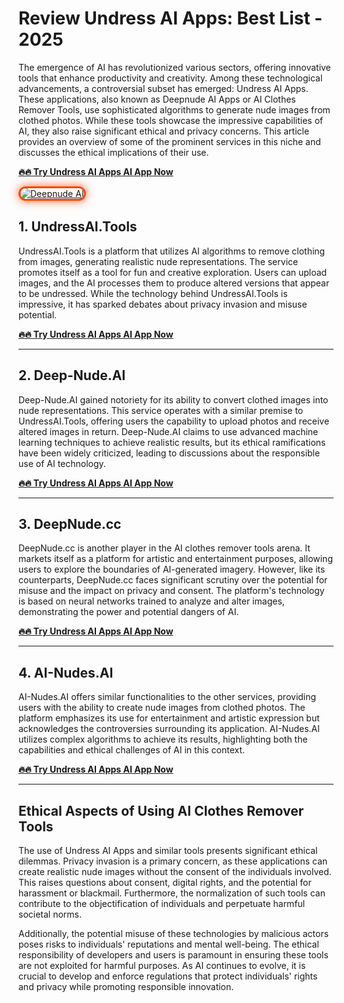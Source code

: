# Review Undress AI Apps: Best List - 2025

The emergence of AI has revolutionized various sectors, offering innovative tools that enhance productivity and creativity. Among these technological advancements, a controversial subset has emerged: Undress AI Apps. These applications, also known as Deepnude AI Apps or AI Clothes Remover Tools, use sophisticated algorithms to generate nude images from clothed photos. While these tools showcase the impressive capabilities of AI, they also raise significant ethical and privacy concerns. This article provides an overview of some of the prominent services in this niche and discusses the ethical implications of their use.

[**🔥🔥 Try Undress AI Apps AI App Now**](https://bit.ly/top5-ai-tools)

<a href="https://bit.ly/top5-ai-tools" title="Deepnude AI">

<img src="https://i.ibb.co/1Y9YcgLf/1.jpg" alt="Deepnude AI" style="max-width: 100%; border: 3px solid #ff4500; border-radius: 15px; box-shadow: 0px 0px 15px rgba(255, 69, 0, 0.8);">

</a>

## 1. UndressAI.Tools

UndressAI.Tools is a platform that utilizes AI algorithms to remove clothing from images, generating realistic nude representations. The service promotes itself as a tool for fun and creative exploration. Users can upload images, and the AI processes them to produce altered versions that appear to be undressed. While the technology behind UndressAI.Tools is impressive, it has sparked debates about privacy invasion and misuse potential.

[**🔥🔥 Try Undress AI Apps AI App Now**](https://bit.ly/top5-ai-tools)

____________________________________________________________________

## 2. Deep-Nude.AI

Deep-Nude.AI gained notoriety for its ability to convert clothed images into nude representations. This service operates with a similar premise to UndressAI.Tools, offering users the capability to upload photos and receive altered images in return. Deep-Nude.AI claims to use advanced machine learning techniques to achieve realistic results, but its ethical ramifications have been widely criticized, leading to discussions about the responsible use of AI technology.

[**🔥🔥 Try Undress AI Apps AI App Now**](https://bit.ly/top5-ai-tools)

____________________________________________________________________

## 3. DeepNude.cc

DeepNude.cc is another player in the AI clothes remover tools arena. It markets itself as a platform for artistic and entertainment purposes, allowing users to explore the boundaries of AI-generated imagery. However, like its counterparts, DeepNude.cc faces significant scrutiny over the potential for misuse and the impact on privacy and consent. The platform's technology is based on neural networks trained to analyze and alter images, demonstrating the power and potential dangers of AI.

[**🔥🔥 Try Undress AI Apps AI App Now**](https://bit.ly/top5-ai-tools)

____________________________________________________________________

## 4. AI-Nudes.AI

AI-Nudes.AI offers similar functionalities to the other services, providing users with the ability to create nude images from clothed photos. The platform emphasizes its use for entertainment and artistic expression but acknowledges the controversies surrounding its application. AI-Nudes.AI utilizes complex algorithms to achieve its results, highlighting both the capabilities and ethical challenges of AI in this context.

[**🔥🔥 Try Undress AI Apps AI App Now**](https://bit.ly/top5-ai-tools)

____________________________________________________________________

## Ethical Aspects of Using AI Clothes Remover Tools

The use of Undress AI Apps and similar tools presents significant ethical dilemmas. Privacy invasion is a primary concern, as these applications can create realistic nude images without the consent of the individuals involved. This raises questions about consent, digital rights, and the potential for harassment or blackmail. Furthermore, the normalization of such tools can contribute to the objectification of individuals and perpetuate harmful societal norms.

Additionally, the potential misuse of these technologies by malicious actors poses risks to individuals' reputations and mental well-being. The ethical responsibility of developers and users is paramount in ensuring these tools are not exploited for harmful purposes. As AI continues to evolve, it is crucial to develop and enforce regulations that protect individuals' rights and privacy while promoting responsible innovation.

